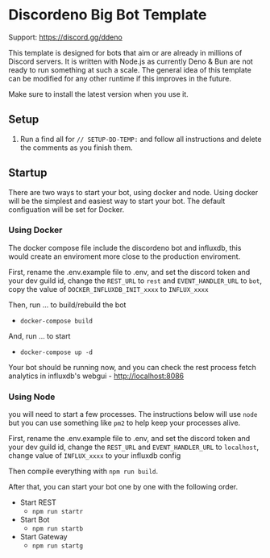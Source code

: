 # Discordeno Big Bot Template

Support: <https://discord.gg/ddeno>

This template is designed for bots that aim or are already in millions of Discord servers. It is written with Node.js as
currently Deno & Bun are not ready to run something at such a scale. The general idea of this template can be modified
for any other runtime if this improves in the future.

Make sure to install the latest version when you use it.

## Setup

1. Run a find all for `// SETUP-DD-TEMP:` and follow all instructions and delete the comments as you finish them.

## Startup

There are two ways to start your bot, using docker and node. Using docker will be the simplest and easiest way to start
your bot. The default configuation will be set for Docker.

### Using Docker

The docker compose file include the discordeno bot and influxdb, this would create an enviroment more close to the
production enviroment.

First, rename the .env.example file to .env, and set the discord token and your dev guild id, change the `REST_URL` to
`rest` and `EVENT_HANDLER_URL` to `bot`, copy the value of `DOCKER_INFLUXDB_INIT_xxxx` to `INFLUX_xxxx`

Then, run ... to build/rebuild the bot

- `docker-compose build`

And, run ... to start

- `docker-compose up -d`

Your bot should be running now, and you can check the rest process fetch analytics in influxdb's webgui -
<http://localhost:8086>

### Using Node

you will need to start a few processes. The instructions below will use `node` but you can use something like `pm2` to
help keep your processes alive.

First, rename the .env.example file to .env, and set the discord token and your dev guild id, change the `REST_URL` and
`EVENT_HANDLER_URL` to `localhost`, change value of `INFLUX_xxxx` to your influxdb config

Then compile everything with `npm run build`.

After that, you can start your bot one by one with the following order.

- Start REST
  - `npm run startr`
- Start Bot
  - `npm run startb`
- Start Gateway
  - `npm run startg`
